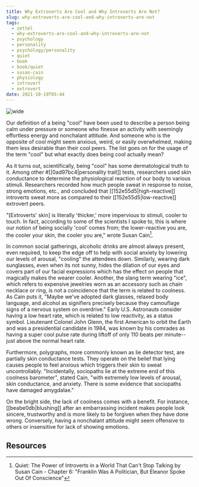```yaml
---
title: Why Extroverts Are Cool and Why Introverts Are Not?
slug: why-extroverts-are-cool-and-why-introverts-are-not
tags:
  - zettel
  - why-extroverts-are-cool-and-why-introverts-are-not
  - psychology
  - personality
  - psychology/personality
  - quiet
  - book
  - book/quiet
  - susan-cain
  - physiology
  - introvert
  - extrovert
date: 2021-10-19T05:44
---
```



![wide](https://cdn.pixabay.com/photo/2020/04/26/11/17/keep-cool-5094748_1280.jpg "image from Pixabay (cc)")

Our definition of a being "cool" have been used to describe a person being calm
under pressure or someone who finesse an activity with seemingly effortless
energy and nonchalant attitude. And someone who is the opposite of cool might
seem anxious, weird, or easily overwhelmed, making them less desirable than
their cool peers. The list goes on for the usage of the term "cool" but what
exactly does being cool actually mean?

As it turns out, scientifically, being "cool" has some dermatological truth to
it. Among other #[[0ad97bc4|personality trait]] tests, researchers used skin
conductance to determine the physiological reaction of our body to various
stimuli. Researchers recorded how much people sweat in response to noise, strong
emotions, etc., and concluded that [[152e55d5|high-reactive]] introverts sweat
more as compared to their [[152e55d5|low-reactive]] extrovert peers.

"[Extroverts' skin] is literally 'thicker,' more impervious to stimuli, cooler
to touch. In fact, according to some of the scientists I spoke to, this is where
our notion of being socially 'cool' comes from; the lower-reactive you are, the
cooler your skin, the cooler you are," wrote Susan Cain[^1].

In common social gatherings, alcoholic drinks are almost always present, even
required, to keep the edge off to help with social anxiety by lowering our
levels of arousal, "cooling" the attendees down. Similarly, wearing dark
sunglasses, even when its not sunny, hides the dilation of our eyes and covers
part of our facial expressions which has the effect on people that magically
makes the wearer cooler. Another, the slang term wearing "ice", which refers to
expensive jewelries worn as an accessory such as chain necklace or ring, is not
a coincidence that the term is related to coolness. As Cain puts it, "Maybe
we've adopted dark glasses, relaxed body language, and alcohol as signifiers
precisely because they camouflage signs of a nervous system on overdrive." Early
U.S. Astronauts consider having a low heart rate, which is related to low
reactivity, as a status symbol. Lieutenant Colonel John Glenn, the first
American to orbit the Earth and was a presidential candidate in 1984, was known
by his comrades as having a super cool pulse rate during liftoff of only 110
beats per minute--just above the normal heart rate.

Furthermore, polygraphs, more commonly known as lie detector test, are partially
skin conductance tests. They operate on the belief that lying causes people to
feel anxious which triggers their skin to sweat uncontrollably. "Incidentally,
sociopaths lie at the extreme end of this coolness barometer", stated Cain,
"with extremely low levels of arousal, skin conductance, and anxiety. There is
some evidence that sociopaths have damaged amygdalae."

On the bright side, the lack of coolness comes with a benefit. For instance,
[[beabe0db|blushing]] after an embarrassing incident makes people look sincere,
trustworthy and is more likely to be forgiven when they have done wrong.
Conversely, having a nonchalant attitude might seem offensive to others or
insensitive for lack of showing emotions.

## Resources

[^1]: Quiet: The Power of Introverts in a World That Can't Stop Talking by Susan Cain - Chapter 6: "Franklin Was A Politician, But Eleanor Spoke Out Of Conscience"
